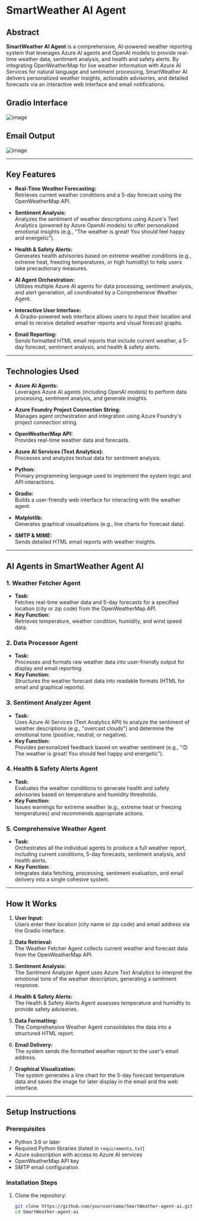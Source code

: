 # SmartWeather AI Agent

## Abstract

**SmartWeather AI Agent** is a comprehensive, AI-powered weather reporting system that leverages Azure AI agents and OpenAI models to provide real-time weather data, sentiment analysis, and health and safety alerts. By integrating OpenWeatherMap for live weather information with Azure AI Services for natural language and sentiment processing, SmartWeather AI delivers personalized weather insights, actionable advisories, and detailed forecasts via an interactive web interface and email notifications.
## Gradio Interface
![image](https://github.com/user-attachments/assets/c78fcc50-cf7e-46d3-b173-4d1d03cc69e8)
## Email Output
![image](https://github.com/user-attachments/assets/14542726-b591-4f68-802b-cef646eba972)

---

## Key Features

- **Real-Time Weather Forecasting:**  
  Retrieves current weather conditions and a 5-day forecast using the OpenWeatherMap API.

- **Sentiment Analysis:**  
  Analyzes the sentiment of weather descriptions using Azure's Text Analytics (powered by Azure OpenAI models) to offer personalized emotional insights (e.g., "The weather is great! You should feel happy and energetic").

- **Health & Safety Alerts:**  
  Generates health advisories based on extreme weather conditions (e.g., extreme heat, freezing temperatures, or high humidity) to help users take precautionary measures.

- **AI Agent Orchestration:**  
  Utilizes multiple Azure AI agents for data processing, sentiment analysis, and alert generation, all coordinated by a Comprehensive Weather Agent.

- **Interactive User Interface:**  
  A Gradio-powered web interface allows users to input their location and email to receive detailed weather reports and visual forecast graphs.

- **Email Reporting:**  
  Sends formatted HTML email reports that include current weather, a 5-day forecast, sentiment analysis, and health & safety alerts.

---

## Technologies Used

- **Azure AI Agents:**  
  Leverages Azure AI agents (including OpenAI models) to perform data processing, sentiment analysis, and generate insights.

- **Azure Foundry Project Connection String:**  
  Manages agent orchestration and integration using Azure Foundry's project connection string.

- **OpenWeatherMap API:**  
  Provides real-time weather data and forecasts.

- **Azure AI Services (Text Analytics):**  
  Processes and analyzes textual data for sentiment analysis.

- **Python:**  
  Primary programming language used to implement the system logic and API interactions.

- **Gradio:**  
  Builds a user-friendly web interface for interacting with the weather agent.

- **Matplotlib:**  
  Generates graphical visualizations (e.g., line charts for forecast data).

- **SMTP & MIME:**  
  Sends detailed HTML email reports with weather insights.

---

## AI Agents in SmartWeather Agent AI

### 1. Weather Fetcher Agent
- **Task:**  
  Fetches real-time weather data and 5-day forecasts for a specified location (city or zip code) from the OpenWeatherMap API.
- **Key Function:**  
  Retrieves temperature, weather condition, humidity, and wind speed data.

### 2. Data Processor Agent
- **Task:**  
  Processes and formats raw weather data into user-friendly output for display and email reporting.
- **Key Function:**  
  Structures the weather forecast data into readable formats (HTML for email and graphical reports).

### 3. Sentiment Analyzer Agent
- **Task:**  
  Uses Azure AI Services (Text Analytics API) to analyze the sentiment of weather descriptions (e.g., "overcast clouds") and determine the emotional tone (positive, neutral, or negative).
- **Key Function:**  
  Provides personalized feedback based on weather sentiment (e.g., "😊 The weather is great! You should feel happy and energetic").

### 4. Health & Safety Alerts Agent
- **Task:**  
  Evaluates the weather conditions to generate health and safety advisories based on temperature and humidity thresholds.
- **Key Function:**  
  Issues warnings for extreme weather (e.g., extreme heat or freezing temperatures) and recommends appropriate actions.

### 5. Comprehensive Weather Agent
- **Task:**  
  Orchestrates all the individual agents to produce a full weather report, including current conditions, 5-day forecasts, sentiment analysis, and health alerts.
- **Key Function:**  
  Integrates data fetching, processing, sentiment evaluation, and email delivery into a single cohesive system.

---

## How It Works

1. **User Input:**  
   Users enter their location (city name or zip code) and email address via the Gradio interface.

2. **Data Retrieval:**  
   The Weather Fetcher Agent collects current weather and forecast data from the OpenWeatherMap API.

3. **Sentiment Analysis:**  
   The Sentiment Analyzer Agent uses Azure Text Analytics to interpret the emotional tone of the weather description, generating a sentiment response.

4. **Health & Safety Alerts:**  
   The Health & Safety Alerts Agent assesses temperature and humidity to provide safety advisories.

5. **Data Formatting:**  
   The Comprehensive Weather Agent consolidates the data into a structured HTML report.

6. **Email Delivery:**  
   The system sends the formatted weather report to the user's email address.

7. **Graphical Visualization:**  
   The system generates a line chart for the 5-day forecast temperature data and saves the image for later display in the email and the web interface.

---

## Setup Instructions

### Prerequisites

- Python 3.6 or later
- Required Python libraries (listed in `requirements.txt`)
- Azure subscription with access to Azure AI services
- OpenWeatherMap API key
- SMTP email configuration

### Installation Steps

1. Clone the repository:
   ```bash
   git clone https://github.com/yourusername/SmartWeather-agent-ai.git
   cd SmartWeather-agent-ai
